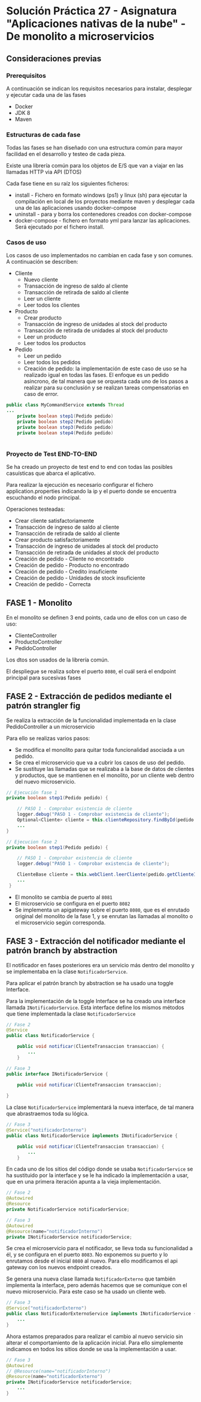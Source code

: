 # Solución Práctica 27 - Asignatura "Aplicaciones nativas de la nube" - De monolito a microservicios

## Consideraciones previas
### Prerequisitos
A continuación se indican los requisitos necesarios para instalar, desplegar y ejecutar cada una de las fases

* Docker
* JDK 8
* Maven

### Estructuras de cada fase
Todas las fases se han diseñado con una estructura común para mayor facilidad en el desarrollo y testeo de cada pieza.

Existe una librería común para los objetos de E/S que van a viajar en las llamadas HTTP via API (DTOS)

Cada fase tiene en su raíz los siguientes ficheros:

* install - Fichero en formato windows (ps1) y linux (sh) para ejecutar la compilación en local de los proyectos mediante maven y desplegar cada una de las aplicaciones usando docker-compose
* uninstall - para y borra los contenedores creados con docker-compose
* docker-compose - fichero en formato yml para lanzar las aplicaciones. Será ejecutado por el fichero install.

### Casos de uso
Los casos de uso implementados no cambian en cada fase y son comunes. A continuación se describen:

* Cliente
    * Nuevo cliente
    * Transacción de ingreso de saldo al cliente
    * Transacción de retirada de saldo al cliente
    * Leer un cliente
    * Leer todos los clientes
* Producto
    * Crear producto
    * Transacción de ingreso de unidades al stock del producto
    * Transacción de retirada de unidades al stock del producto
    * Leer un producto
    * Leer todos los productos
* Pedido
    * Leer un pedido
    * Leer todos los pedidos
    * Creación de pedido: la implementación de este caso de uso se ha realizado igual en todas las fases. El enfoque es un pedido asincrono, de tal manera que se orquesta cada uno de los pasos a realizar para su conclusión y se realizan tareas compensatorias en caso de error. 
    
```java
public class MyCommandService extends Thread
...
    private boolean step1(Pedido pedido)
    private boolean step2(Pedido pedido)
    private boolean step3(Pedido pedido)
    private boolean step4(Pedido pedido)
 
```
### Proyecto de Test END-TO-END
Se ha creado un proyecto de test end to end con todas las posibles casuísticas que abarca el aplicativo. 

Para realizar la ejecución es necesario configurar el fichero application.properties indicando la ip y el puerto donde se encuentra escuchando el nodo principal.

Operaciones testeadas:
* Crear cliente satisfactoriamente
* Transacción de ingreso de saldo al cliente
* Transacción de retirada de saldo al cliente
* Crear producto satisfactoriamente
* Transacción de ingreso de unidades al stock del producto
* Transacción de retirada de unidades al stock del producto
* Creación de pedido - Cliente no encontrado
* Creación de pedido - Producto no encontrado
* Creación de pedido - Credito insuficiente
* Creación de pedido - Unidades de stock insuficiente
* Creación de pedido - Correcta

## FASE 1 - Monolito
En el monolito se definen 3 end points, cada uno de ellos con un caso de uso:
* ClienteController
* ProductoController
* PedidoController

Los dtos son usados de la librería común.

El despliegue se realiza sobre el puerto `8080`, el cuál será el endpoint principal para sucesivas fases

## FASE 2 - Extracción de pedidos mediante el patrón strangler fig
Se realiza la extracción de la funcionalidad implementada en la clase PedidoController a un microservicio

Para ello se realizas varios pasos:
* Se modifica el monolito para quitar toda funcionalidad asociada a un pedido.
* Se crea el microservicio que va a cubrir los casos de uso del pedido. 
* Se sustituye las llamadas que se realizaba a la base de datos de clientes y productos, que se mantienen en el monolito, por un cliente web dentro del nuevo microservicio. 

```java
// Ejecución fase 1 
private boolean step1(Pedido pedido) {

    // PASO 1 - Comprobar existencia de cliente
    logger.debug("PASO 1 - Comprobar existencia de cliente");
    Optional<Cliente> cliente = this.clienteRepository.findById(pedido.getClienteId());
    ...
}
```
```java
// Ejecucion fase 2
private boolean step1(Pedido pedido) {

    // PASO 1 - Comprobar existencia de cliente
    logger.debug("PASO 1 - Comprobar existencia de cliente");

    ClienteBase cliente = this.webClient.leerCliente(pedido.getClienteId().getId());
    ...
 }
```
* El monolito se cambia de puerto al `8081`
* El microservicio se configura en el puerto `8082`
* Se implementa un apigateway sobre el puerto `8080`, que es el enrutado original del monolito de la fase 1, y se enrutan las llamadas al monolito o el microservicio según corresponda.

## FASE 3 - Extracción del notificador mediante el patrón branch by abstraction

El notificador en fases posteriores era un servicio más dentro del monolito y se implementaba en la clase `NotificadorService`. 

Para aplicar el patrón branch by abstraction se ha usado una toggle Interface. 

Para la implementación de la toggle Interface se ha creado una interface llamada `INotificadorService`. Esta interface define los mismos métodos que tiene implementada la clase `NotificadorService`

```java
// Fase 2
@Service
public class NotificadorService {

    public void notificar(ClienteTransaccion transaccion) {
        ...
    }
```


```java
// Fase 3
public interface INotificadorService {

    public void notificar(ClienteTransaccion transaccion);
    
}
```

La clase `NotificadorService` implementará la nueva interface, de tal manera que abrastraemos toda su lógica.

```java
// Fase 3
@Service("notificadorInterno")
public class NotificadorService implements INotificadorService {

    public void notificar(ClienteTransaccion transaccion) {
        ...
    }
```

En cada uno de los sitios del código donde se usaba `NotificadorService` se ha sustituido por la interface y se le ha indicado la implementación a usar, que en una primera iteración apunta a la vieja implementación.

```java
// Fase 2
@Autowired
@Resource
private NotificadorService notificadorService;
```

```java
// Fase 3
@Autowired
@Resource(name="notificadorInterno")
private INotificadorService notificadorService;
```

Se crea el microservicio para el notificador, se lleva toda su funcionalidad a él, y se configura en el puerto `8083`. No exponemos su puerto y lo enrutamos desde el inicial `8080` al nuevo. Para ello modificamos el api gateway con los nuevos endpoint creados.

Se genera una nueva clase llamada `NotificadorExterno` que también implementa la interface, pero además hacemos que se comunique con el nuevo microservicio. Para este caso se ha usado un cliente web.

```java
// Fase 3
@Service("notificadorExterno")
public class NotificadorExternoService implements INotificadorService {
    ...
}
```

Ahora estamos preparados para realizar el cambio al nuevo servicio sin alterar el comportamiento de la aplicación inicial. Para ello simplemente indicamos en todos los sitios donde se usa la implementación a usar.

```java
// Fase 3
@Autowired
// @Resource(name="notificadorInterno")
@Resource(name="notificadorExterno")
private INotificadorService notificadorService;
    ...
}
```